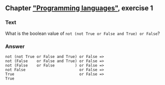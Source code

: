 ## Chapter ["Programming languages"](https://comp-think.github.io/book/04.pdf), exercise 1

### Text
What is the boolean value of `not (not True or False and True) or False`?

### Answer
```
not (not True or False and True) or False =>
not (False    or False and True) or False =>
not (False    or False         ) or False =>
not False                        or False =>
True                             or False =>
True
```